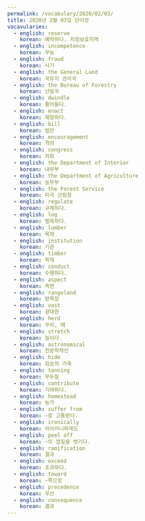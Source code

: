 ```yaml
---
permalink: /vocabulary/2020/02/03/
title: 2020년 2월 03일 단어장
vocavularies:
  - english: reserve
    korean: 예약하다. 지정보호지역
  - english: incompetence
    korean: 무능
  - english: fraud
    korean: 사기
  - english: the General Land
    korean: 국유지 관리국
  - english: the Bureau of Forestry
    korean: 산림국
  - english: dwindle
    korean: 줄어들다.
  - english: enact
    korean: 제정하다.
  - english: bill
    korean: 법안
  - english: encouragement
    korean: 격려
  - english: congress
    korean: 의회
  - english: the Department of Interior
    korean: 내무부
  - english: the Department of Agriculture
    korean: 농무부
  - english: the Forest Service
    korean: 미국 산림청
  - english: regulate
    korean: 규제하다.
  - english: log
    korean: 벌목하다.
  - english: lumber
    korean: 목재
  - english: institution
    korean: 기관
  - english: timber
    korean: 목재
  - english: conduct
    korean: 수행하다.
  - english: aspect
    korean: 측면
  - english: rangeland
    korean: 방목장
  - english: vast
    korean: 광대한
  - english: herd
    korean: 무리, 떼
  - english: stretch
    korean: 늘이다.
  - english: astronomical
    korean: 천문학적인
  - english: hide
    korean: 짐승의 가죽
  - english: tanning
    korean: 무두질
  - english: contribute
    korean: 기여하다.
  - english: homestead
    korean: 농가
  - english: suffer from
    korean: ~로 고통받다.
  - english: ironically
    korean: 아이러니하게도
  - english: peel off
    korean: ~의 껍질을 벗기다.
  - english: ramification
    korean: 결과
  - english: exceed
    korean: 초과하다.
  - english: toward
    korean: ~쪽으로
  - english: precedence
    korean: 우선
  - english: consequence
    korean: 결과
---
```

